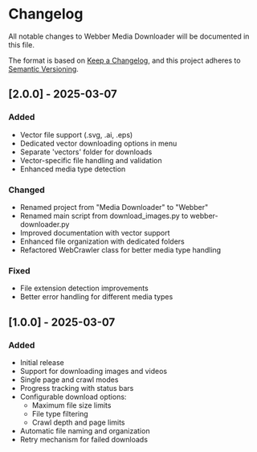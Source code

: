 # Changelog

All notable changes to Webber Media Downloader will be documented in this file.

The format is based on [Keep a Changelog](https://keepachangelog.com/en/1.0.0/),
and this project adheres to [Semantic Versioning](https://semver.org/spec/v2.0.0.html).

## [2.0.0] - 2025-03-07

### Added
- Vector file support (.svg, .ai, .eps)
- Dedicated vector downloading options in menu
- Separate 'vectors' folder for downloads
- Vector-specific file handling and validation
- Enhanced media type detection

### Changed
- Renamed project from "Media Downloader" to "Webber"
- Renamed main script from download_images.py to webber-downloader.py
- Improved documentation with vector support
- Enhanced file organization with dedicated folders
- Refactored WebCrawler class for better media type handling

### Fixed
- File extension detection improvements
- Better error handling for different media types

## [1.0.0] - 2025-03-07

### Added
- Initial release
- Support for downloading images and videos
- Single page and crawl modes
- Progress tracking with status bars
- Configurable download options:
  - Maximum file size limits
  - File type filtering
  - Crawl depth and page limits
- Automatic file naming and organization
- Retry mechanism for failed downloads
